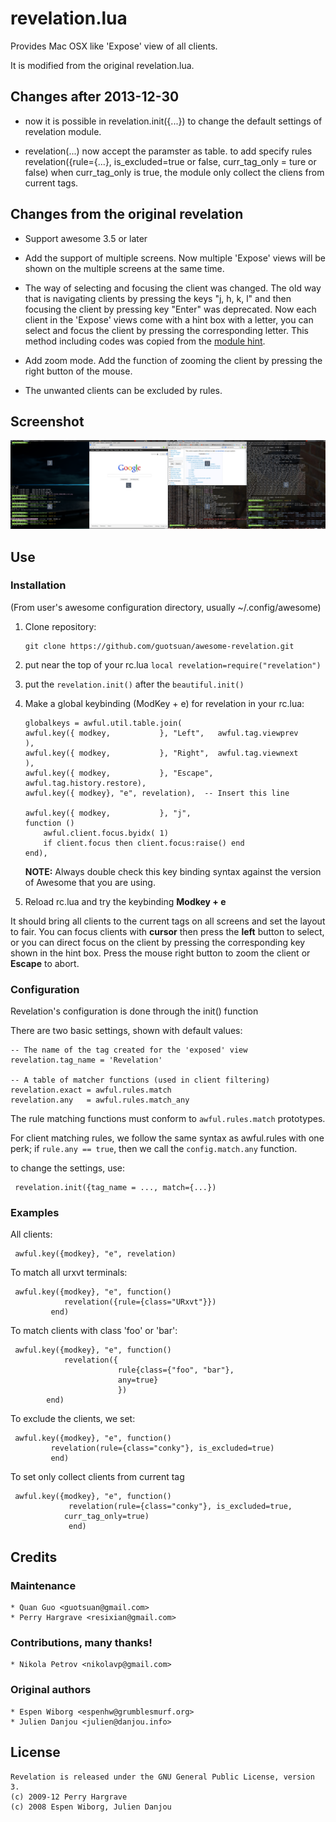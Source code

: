 # revelation.lua

Provides Mac OSX like 'Expose' view of all clients. 

It is modified from the original revelation.lua. 

## Changes after 2013-12-30
* now it is possible in revelation.init({...}) to change the default settings of 
  revelation module.

* revelation(...) now accept the paramster as table. to add specify rules 
  revelation({rule={...}, is_excluded=true or false, curr_tag_only = ture or 
  false)
  when curr_tag_only is true, the module only collect the cliens from current
  tags.

## Changes from the original revelation
* Support awesome 3.5 or later 

* Add the support of multiple screens. Now multiple 'Expose' views will be shown 
  on the multiple screens at the same time.

* The way of selecting and focusing the client was changed. The old way that is
  navigating clients by pressing the keys "j, h, k, l"  and then focusing the
  client by pressing key "Enter" was deprecated. Now each client in the 'Expose'
  views come with a hint box with a letter, you can select and focus the client
  by pressing the corresponding letter.  This method including codes was copied from the [module
  hint](https://github.com/zackpete/hints). 
  
* Add zoom mode. Add the function of zooming the client by pressing the right
  button of the mouse.

* The unwanted clients can be excluded by rules. 

## Screenshot

![screenshot](./screenshot.png)


## Use

### Installation
 (From user's awesome configuration directory, usually ~/.config/awesome)

 1. Clone repository:

        git clone https://github.com/guotsuan/awesome-revelation.git

 2. put near the top of your rc.lua `local revelation=require("revelation")`

 3. put the `revelation.init()` after the `beautiful.init()`

 3. Make a global keybinding (ModKey + e) for revelation in your rc.lua:

        globalkeys = awful.util.table.join(
        awful.key({ modkey,           }, "Left",   awful.tag.viewprev       ), 
        awful.key({ modkey,           }, "Right",  awful.tag.viewnext       ),
        awful.key({ modkey,           }, "Escape", awful.tag.history.restore),
        awful.key({ modkey}, "e", revelation),  -- Insert this line

        awful.key({ modkey,           }, "j",
        function ()
            awful.client.focus.byidx( 1)
            if client.focus then client.focus:raise() end
        end),

    **NOTE:** Always double check this key binding syntax against the version of
    Awesome that you are using.

 4. Reload rc.lua and try the keybinding __Modkey + e__

 It should bring all clients to the current tags on all screens and set the layout to fair.
 You  can focus clients with __cursor__ then press the __left__ button to select, or you can 
direct focus on the client by pressing the corresponding key shown in the hint box. 
Press the mouse right button to zoom the client 
or __Escape__ to abort.

### Configuration
 Revelation's configuration is done through the init() function
 
 There are two basic settings, shown with default values:

    -- The name of the tag created for the 'exposed' view
    revelation.tag_name = 'Revelation'

    -- A table of matcher functions (used in client filtering)
    revelation.exact = awful.rules.match
    revelation.any   = awful.rules.match_any

 The rule matching functions must conform to `awful.rules.match` prototypes.

 For client matching rules, we follow the same syntax as awful.rules with one
 perk; if `rule.any == true`, then we call the `config.match.any` function.

to change the settings, use:

     revelation.init({tag_name = ..., match={...})


### Examples
 All clients:

     awful.key({modkey}, "e", revelation)

 To match all urxvt terminals:

     awful.key({modkey}, "e", function()
                revelation({rule={class="URxvt"}})
             end)
 To match clients with class 'foo' or 'bar':

     awful.key({modkey}, "e", function()
                revelation({
                            rule{class={"foo", "bar"},
                            any=true}
                            })
            end)

 To exclude the clients,  we set:

     awful.key({modkey}, "e", function()
             revelation(rule={class="conky"}, is_excluded=true)
             end)

 To set only collect clients from current tag

     awful.key({modkey}, "e", function()
                 revelation(rule={class="conky"}, is_excluded=true, 
                curr_tag_only=true)
                 end)

## Credits

### Maintenance
    * Quan Guo <guotsuan@gmail.com>
    * Perry Hargrave <resixian@gmail.com>

### Contributions, many thanks!
    * Nikola Petrov <nikolavp@gmail.com>

### Original authors
    * Espen Wiborg <espenhw@grumblesmurf.org>
    * Julien Danjou <julien@danjou.info>

## License
    Revelation is released under the GNU General Public License, version 3.
    (c) 2009-12 Perry Hargrave
    (c) 2008 Espen Wiborg, Julien Danjou
